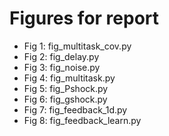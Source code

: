 # Figures for report

- Fig 1: fig_multitask_cov.py
- Fig 2: fig_delay.py
- Fig 3: fig_noise.py
- Fig 4: fig_multitask.py
- Fig 5: fig_Pshock.py
- Fig 6: fig_gshock.py
- Fig 7: fig_feedback_1d.py
- Fig 8: fig_feedback_learn.py
